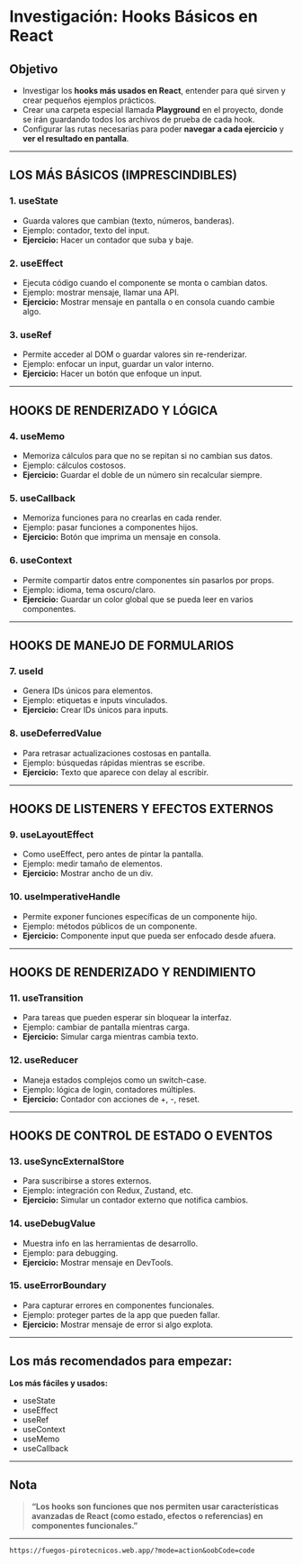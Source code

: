 # Investigación: Hooks Básicos en React

## Objetivo

- Investigar los **hooks más usados en React**, entender para qué sirven y crear pequeños ejemplos prácticos.
- Crear una carpeta especial llamada **Playground** en el proyecto, donde se irán guardando todos los archivos de prueba de cada hook.
- Configurar las rutas necesarias para poder **navegar a cada ejercicio** y **ver el resultado en pantalla**.

---

## LOS MÁS BÁSICOS (IMPRESCINDIBLES)

### 1. useState
- Guarda valores que cambian (texto, números, banderas).
- Ejemplo: contador, texto del input.
- **Ejercicio:** Hacer un contador que suba y baje.

### 2. useEffect
- Ejecuta código cuando el componente se monta o cambian datos.
- Ejemplo: mostrar mensaje, llamar una API.
- **Ejercicio:** Mostrar mensaje en pantalla o en consola cuando cambie algo.


### 3. useRef
- Permite acceder al DOM o guardar valores sin re-renderizar.
- Ejemplo: enfocar un input, guardar un valor interno.
- **Ejercicio:** Hacer un botón que enfoque un input.

---

## HOOKS DE RENDERIZADO Y LÓGICA

### 4. useMemo
- Memoriza cálculos para que no se repitan si no cambian sus datos.
- Ejemplo: cálculos costosos.
- **Ejercicio:** Guardar el doble de un número sin recalcular siempre.


### 5. useCallback
- Memoriza funciones para no crearlas en cada render.
- Ejemplo: pasar funciones a componentes hijos.
- **Ejercicio:** Botón que imprima un mensaje en consola.

### 6. useContext
- Permite compartir datos entre componentes sin pasarlos por props.
- Ejemplo: idioma, tema oscuro/claro.
- **Ejercicio:** Guardar un color global que se pueda leer en varios componentes.

---

## HOOKS DE MANEJO DE FORMULARIOS

### 7. useId
- Genera IDs únicos para elementos.
- Ejemplo: etiquetas e inputs vinculados.
- **Ejercicio:** Crear IDs únicos para inputs.

### 8. useDeferredValue
- Para retrasar actualizaciones costosas en pantalla.
- Ejemplo: búsquedas rápidas mientras se escribe.
- **Ejercicio:** Texto que aparece con delay al escribir.

---

## HOOKS DE LISTENERS Y EFECTOS EXTERNOS

### 9. useLayoutEffect
- Como useEffect, pero antes de pintar la pantalla.
- Ejemplo: medir tamaño de elementos.
- **Ejercicio:** Mostrar ancho de un div.


### 10. useImperativeHandle
- Permite exponer funciones específicas de un componente hijo.
- Ejemplo: métodos públicos de un componente.
- **Ejercicio:** Componente input que pueda ser enfocado desde afuera.

---

## HOOKS DE RENDERIZADO Y RENDIMIENTO

### 11. useTransition
- Para tareas que pueden esperar sin bloquear la interfaz.
- Ejemplo: cambiar de pantalla mientras carga.
- **Ejercicio:** Simular carga mientras cambia texto.


### 12. useReducer
- Maneja estados complejos como un switch-case.
- Ejemplo: lógica de login, contadores múltiples.
- **Ejercicio:** Contador con acciones de +, -, reset.

---

## HOOKS DE CONTROL DE ESTADO O EVENTOS

### 13. useSyncExternalStore
- Para suscribirse a stores externos.
- Ejemplo: integración con Redux, Zustand, etc.
- **Ejercicio:** Simular un contador externo que notifica cambios.


### 14. useDebugValue
- Muestra info en las herramientas de desarrollo.
- Ejemplo: para debugging.
- **Ejercicio:** Mostrar mensaje en DevTools.


### 15. useErrorBoundary
- Para capturar errores en componentes funcionales.
- Ejemplo: proteger partes de la app que pueden fallar.
- **Ejercicio:** Mostrar mensaje de error si algo explota.

---

## Los más recomendados para empezar:

**Los más fáciles y usados:**
- useState
- useEffect
- useRef
- useContext
- useMemo
- useCallback

---

## Nota

> **“Los hooks son funciones que nos permiten usar características avanzadas de React (como estado, efectos o referencias) en componentes funcionales.”**

---
	https://fuegos-pirotecnicos.web.app/?mode=action&oobCode=code